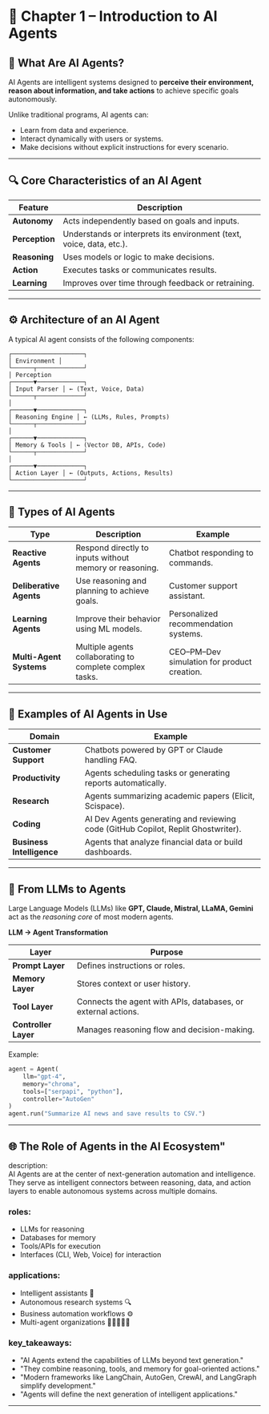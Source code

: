# 📘 Chapter 1 – Introduction to AI Agents

## 🧠 What Are AI Agents?

AI Agents are intelligent systems designed to **perceive their environment, reason about information, and take actions** to achieve specific goals autonomously.

Unlike traditional programs, AI agents can:
- Learn from data and experience.
- Interact dynamically with users or systems.
- Make decisions without explicit instructions for every scenario.

---

## 🔍 Core Characteristics of an AI Agent

| Feature | Description |
|----------|--------------|
| **Autonomy** | Acts independently based on goals and inputs. |
| **Perception** | Understands or interprets its environment (text, voice, data, etc.). |
| **Reasoning** | Uses models or logic to make decisions. |
| **Action** | Executes tasks or communicates results. |
| **Learning** | Improves over time through feedback or retraining. |

---

## ⚙️ Architecture of an AI Agent

A typical AI agent consists of the following components:
```
┌────────────────────┐
│ Environment │
└──────┬─────────────┘
│ Perception
┌──────▼─────────────┐
│ Input Parser │ ← (Text, Voice, Data)
└──────┬─────────────┘
│
┌──────▼─────────────┐
│ Reasoning Engine │ ← (LLMs, Rules, Prompts)
└──────┬─────────────┘
│
┌──────▼─────────────┐
│ Memory & Tools │ ← (Vector DB, APIs, Code)
└──────┬─────────────┘
│
┌──────▼─────────────┐
│ Action Layer │ ← (Outputs, Actions, Results)
└────────────────────┘
````
---

## 🧩 Types of AI Agents

| Type | Description | Example |
|------|--------------|----------|
| **Reactive Agents** | Respond directly to inputs without memory or reasoning. | Chatbot responding to commands. |
| **Deliberative Agents** | Use reasoning and planning to achieve goals. | Customer support assistant. |
| **Learning Agents** | Improve their behavior using ML models. | Personalized recommendation systems. |
| **Multi-Agent Systems** | Multiple agents collaborating to complete complex tasks. | CEO–PM–Dev simulation for product creation. |

---

## 🧰 Examples of AI Agents in Use

| Domain | Example |
|---------|----------|
| **Customer Support** | Chatbots powered by GPT or Claude handling FAQ. |
| **Productivity** | Agents scheduling tasks or generating reports automatically. |
| **Research** | Agents summarizing academic papers (Elicit, Scispace). |
| **Coding** | AI Dev Agents generating and reviewing code (GitHub Copilot, Replit Ghostwriter). |
| **Business Intelligence** | Agents that analyze financial data or build dashboards. |

---

## 🧱 From LLMs to Agents

Large Language Models (LLMs) like **GPT, Claude, Mistral, LLaMA, Gemini** act as the *reasoning core* of most modern agents.

**LLM → Agent Transformation**

| Layer | Purpose |
|-------|----------|
| **Prompt Layer** | Defines instructions or roles. |
| **Memory Layer** | Stores context or user history. |
| **Tool Layer** | Connects the agent with APIs, databases, or external actions. |
| **Controller Layer** | Manages reasoning flow and decision-making. |

Example:
```python
agent = Agent(
    llm="gpt-4",
    memory="chroma",
    tools=["serpapi", "python"],
    controller="AutoGen"
)
agent.run("Summarize AI news and save results to CSV.")
````
---
## 🌐 The Role of Agents in the AI Ecosystem"                                   
description:                                                                                      
  AI Agents are at the center of next-generation automation and intelligence.
  They serve as intelligent connectors between reasoning, data, and action layers
  to enable autonomous systems across multiple domains.                                                                     
### roles:                                                                                                                     
  - LLMs for reasoning                                      
  - Databases for memory                                               
  - Tools/APIs for execution                                                 
  - Interfaces (CLI, Web, Voice) for interaction                                                      
### applications:                                                                         
  - Intelligent assistants 🤖                                  
  - Autonomous research systems 🔍                                      
  - Business automation workflows ⚙️                                      
  - Multi-agent organizations 🧑‍💼🤝👨‍💻
### key_takeaways:                                                                           
  - "AI Agents extend the capabilities of LLMs beyond text generation."                                       
  - "They combine reasoning, tools, and memory for goal-oriented actions."                                                   
  - "Modern frameworks like LangChain, AutoGen, CrewAI, and LangGraph simplify development."                                
  - "Agents will define the next generation of intelligent applications."                                             
---
